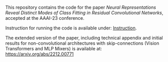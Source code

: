 This repository contains the code for the paper *Neural Representations Reveal Distinct Modes of Class Fitting in Residual Convolutional Networks*, 
accepted at the AAAI-23 conference.

Instruction for running the code is available under: [Instruction](INSTRUCTION.md).

The extended version of the paper, including technical appendix and initial results for non-convolutional architectures 
with skip-connections (Vision Transformers and MLP Mixers) is available at: https://arxiv.org/abs/2212.00771
